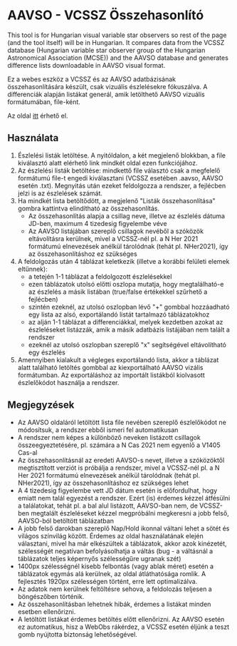 # AAVSO - VCSSZ Összehasonlító

This tool is for Hungarian visual variable star observers so rest of the page (and the tool itself) will be in Hungarian. It compares data from the VCSSZ database (Hungarian variable star observer group of the Hungarian Astronomical Association (MCSE)) and the AAVSO database and generates difference lists downloadable in AAVSO visual format. 

Ez a webes eszköz a VCSSZ és az AAVSO adatbázisának összehasonlítására készült, csak vizuális észlelésekre fókuszálva. A differenciák alapján listákat generál, amik letölthető AAVSO vizuális formátumában, file-ként.

Az oldal [itt](https://baeigner.github.io/vcssz-aavso-comparer/) érhető el. 

## Használata
1. Észlelési listák letöltése. A nyitóldalon, a két megjelenő blokkban, a file kiválasztó alatt elérhető link mindkét oldal ezen funkciójához. 
2. Az észlelési listák betöltése: mindkettő file választó csak a megfelelő formátumú file-t engedi kiválasztani (VCSSZ esetében .aavso, AAVSO esetén .txt). Megnyitás után ezeket feldolgozza a rendszer, a fejlécben jelzi is az észlelések számát.
3. Ha mindkét lista betöltődött, a megjelenő "Listák összehasonlítása" gombra kattintva elindítható az összehasonlítás.
    - Az összehasonlítás alapja a csillag neve, illetve az észlelés dátuma JD-ben, maximum 4 tizedesig figyelembe véve
    - Az AAVSO listájában szereplő csillagok nevéből a szóközök eltávolításra kerülnek, mivel a VCSSZ-nél pl. a N Her 2021 formátumú elnevezések anélkül tárolódnak (tehát pl. NHer2021), így az összehasonlításhoz ez szükséges
5. A feldolgozás után 4 táblázat keletkezik (illetve a korábbi felületi elemek eltűnnek):
    - a tetején 1-1 táblázat a feldolgozott észlelésekkel
    - ezen táblázatok utolsó előtti oszlopa mutatja, hogy megtalálható-e az észlelés a másik listában (true/false értékekkel szűrhető a fejlécben)
    - szintén ezeknél, az utolsó oszlopban lévő "+" gombbal hozzáadható egy lista az alsó, exportálandó listát tartalmazó táblázatokhoz
    - az alján 1-1 táblázat a differenciákkal, melyek kezdetben azokat az észleléseket listázzák, amik a másik adatbázis listájában nem talált a rendszer 
    - ezeknél az utolsó oszlopban szereplő "x" segítségével eltávolítható egy észlelés
6. Amennyiben kialakult a végleges exportálandó lista, akkor a táblázat alatt található letöltés gombbal az kiexportálható AAVSO vizális formátumban. Az exportáláshoz az importált listákból kiolvasott észlelőkódot használja a rendszer.

## Megjegyzések
* Az AAVSO oldaláról letöltött lista file nevében szereplő észlelőkódot ne módosítsuk, a rendszer ebből ismeri fel automatikusan
* A rendszer nem képes a különböző neveken listázott csillagok összeegyeztetésére, pl. számára a N Cas 2021 nem egyenlő a V1405 Cas-al
* Az összehasonlításnál az eredeti AAVSO-s nevet, illetve a szóközöktől megtisztított verziót is próbálja a rendszer, mivel a VCSSZ-nél pl. a N Her 2021 formátumú elnevezések anélkül tárolódnak (tehát pl. NHer2021), így az összehasonlításhoz ez szükséges lehet
* A 4 tizedesig figyelembe vett JD dátum esetén is előfordulhat, hogy emiatt nem talál egyezést a rendszer. Ezért (is) érdemes kézzel átfésülni a találatokat, tehát pl. a bal alul listázott, AAVSO-ban nem, de VCSSZ-ben megtalált észleléseket kézzel megpróbálni megkeresni a jobb felső, AAVSO-ból betöltött táblázatban
* A jobb felső darokban szereplő Nap/Hold ikonnal váltani lehet a sötét és világos színvilág között. Érdemes az oldal használatának elején választani, mivel ha már elkészültek a táblázatok, akkor azok kinézetét, szélességét negatívan befolyásolhatja a váltás (bug - a váltásnál a táblázatok teljes képernyős szélességűre ugranak szét)
* 1400px szélességnél kisebb felbontás (vagy ablak méret) esetén a táblázatok egymás alá kerülnek, az oldal átláthatósága romlik. A fejlesztés 1920px szélességen történt, erre lett optimalizálva. 
* Az adatok nem kerülnek feltöltésre sehova, a feldolozás teljesen a böngészőben történik. 
* Az összehasonlításban lehetnek hibák, érdemes a listákat minden esetben ellenőrizni. 
* A letöltött listákat érdemes betöltés előtt ellenőrizni. Az AAVSO esetén ez automatikus, hisz a WebObs rákérdez, a VCSSZ esetén éljünk a teszt gomb nyújtotta biztonság lehetőségével.
